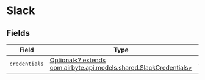 # Slack


## Fields

| Field                                                                                                         | Type                                                                                                          | Required                                                                                                      | Description                                                                                                   |
| ------------------------------------------------------------------------------------------------------------- | ------------------------------------------------------------------------------------------------------------- | ------------------------------------------------------------------------------------------------------------- | ------------------------------------------------------------------------------------------------------------- |
| `credentials`                                                                                                 | [Optional<? extends com.airbyte.api.models.shared.SlackCredentials>](../../models/shared/SlackCredentials.md) | :heavy_minus_sign:                                                                                            | N/A                                                                                                           |